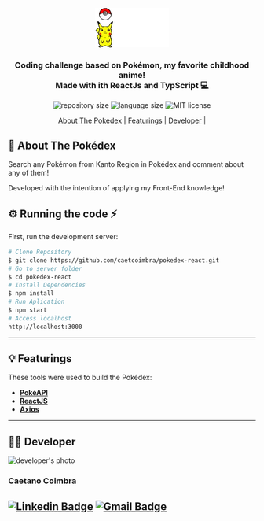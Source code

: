 <div align="center">
  <img alt="pikachu and pokeball"  src="src/assets/pokeball.gif">
</div>

<h3 align="center">
    Coding challenge based on Pokémon, my favorite childhood anime!
    <br/>Made with ith ReactJs and TypScript 💻
</h3>
<p align="center">
<img alt="repository size" src="https://img.shields.io/github/repo-size/caetcoimbra/pokedex-react" />
<img alt="language size" src="https://img.shields.io/github/languages/count/kelwys/pokedex?color=blue" />
<img alt="MIT license" src="https://img.shields.io/github/license/caetcoimbra/pokedex-react" />
</p>

<p align="center">
  <a href="#about-the-pokedex">About The Pokedex</a> |
  <a href="#featurings">Featurings</a> |
  <a href="#developer">Developer</a> |
</p>

<h2 id="about-the-pokedex" > 📑 About The Pokédex </h2>

Search any Pokémon from Kanto Region in Pokédex and comment about any of them!

Developed with the intention of applying my Front-End knowledge!

## ⚙ Running the code ⚡

First, run the development server:

```bash
# Clone Repository
$ git clone https://github.com/caetcoimbra/pokedex-react.git
# Go to server folder
$ cd pokedex-react
# Install Dependencies
$ npm install
# Run Aplication
$ npm start
# Access localhost
http://localhost:3000
```
---
<h2 id="featurings"> 💡 Featurings </h2>

These tools were used to build the Pokédex:

- **[PokéAPI](https://pokeapi.co/)**
- **[ReactJS](https://reactjs.org)**
- **[Axios](https://github.com/axios/axios)**

---
<h2 id="developer"> 🧑🏼 Developer </h2>

<img alt="developer's photo" src="https://avatars.githubusercontent.com/u/85904036?v=4" width="150px;"/>

<h3>Caetano Coimbra</h3>


[![Linkedin Badge](https://img.shields.io/badge/LinkedIn-0077B5?style=for-the-badge&logo=linkedin&logoColor=white&https://www.linkedin.com/in/caetano-coimbra-826b34192/)](https://www.linkedin.com/in/caetano-coimbra-826b34192/)
[![Gmail Badge](https://img.shields.io/badge/-caetanocoimbra@gmail.com-4682B4?style=for-the-badge&logo=Gmail&logoColor=white&link=mailto:caetanocoimbra@gmail.com)](mailto:caetanocoimbra@gmail.com)
---
<h5>
